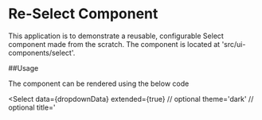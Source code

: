 # Re-Select Component

This application is to demonstrate a reusable, configurable Select component
made from the scratch. The component is located at 'src/ui-components/select'.


##Usage

The component can be rendered using the below code

<Select 
  data={dropdownData} 
  extended={true} // optional
  theme='dark' // optional
  title='<Title here>' // optional
  onChange={handleSelectionChange}
/>

##Props 
1. "data" -> The data needs to be an array of objects. Each object should be of below structure
  {
    value: '<Value>',
    label: '<label>',
    description: '<Description>',
    group: '<Group>' // optional
  }
2. "extended" -> this needs to be a boolean and the UI will be rendered based on this property. 
    The component will be rendered in normal mode if the value is 'false' or the property is missing.
3. "theme" -> the theme can be 'dark' or 'light'. The component will be rendered in Dark mode if the prop and value are provided. 
    It will have the light theme in other cases.
4. "title" -> this is the title for the select component
5. "onChange" -> function that needs to be called when an item is selected from the dropdown


##Instructions

1. Clone the application to your location and open terminal in the application folder
2. Run 'npm install'
3. Start the application -> Run 'npm start'. The application will start running on "http://localhost:3000/"
4. Test the application -> Run "npm run test"
